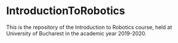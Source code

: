 #  IntroductionToRobotics
  This is the repository of the Introduction to Robotics course, held at University of Bucharest in the academic year 2019-2020.
  
